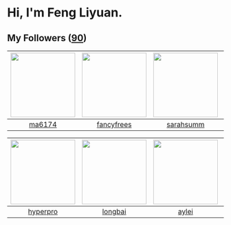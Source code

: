 # Hi, I'm Feng Liyuan.

## My Followers ([90](https://github.com/SunRunAway?tab=followers))

| <img src="https://avatars.githubusercontent.com/u/1449133?v=4" width="150" height="150" /> | <img src="https://avatars.githubusercontent.com/u/3293915?v=4" width="150" height="150" /> | <img src="https://avatars.githubusercontent.com/u/5827851?v=4" width="150" height="150" /> | <img src="https://avatars.githubusercontent.com/u/1984045?v=4" width="150" height="150" /> |
| :----------------------------------------------------------------------------------------: | :----------------------------------------------------------------------------------------: | :----------------------------------------------------------------------------------------: | :----------------------------------------------------------------------------------------: |
|                             [ma6174](https://github.com/ma6174)                            |                         [fancyfrees](https://github.com/fancyfrees)                        |                          [sarahsumm](https://github.com/sarahsumm)                         |                          [lzfee0227](https://github.com/lzfee0227)                         |

| <img src="https://avatars.githubusercontent.com/u/2445111?v=4" width="150" height="150" /> | <img src="https://avatars.githubusercontent.com/u/1204301?v=4" width="150" height="150" /> | <img src="https://avatars.githubusercontent.com/u/18556593?v=4" width="150" height="150" /> | <img src="https://avatars.githubusercontent.com/u/566037?v=4" width="150" height="150" /> |
| :----------------------------------------------------------------------------------------: | :----------------------------------------------------------------------------------------: | :-----------------------------------------------------------------------------------------: | :---------------------------------------------------------------------------------------: |
|                           [hyperpro](https://github.com/hyperpro)                          |                            [longbai](https://github.com/longbai)                           |                              [aylei](https://github.com/aylei)                              |                         [shijiayun](https://github.com/shijiayun)                         |